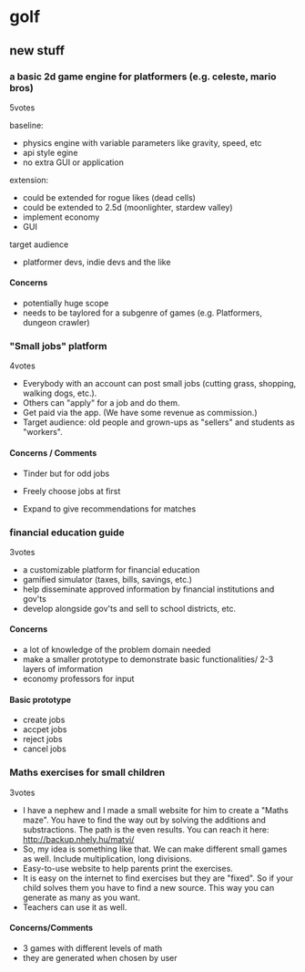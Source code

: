 # golf
## new stuff

### a basic 2d game engine for platformers (e.g. celeste, mario bros)
5votes

baseline:
- physics engine with variable parameters like gravity, speed, etc
- api style egine
- no extra GUI or application

extension:
- could be extended for rogue likes (dead cells)
- could be extended to 2.5d (moonlighter, stardew valley)
- implement economy
- GUI

target audience
- platformer devs, indie devs and the like

#### Concerns
- potentially huge scope
- needs to be taylored for a subgenre of games (e.g. Platformers, dungeon crawler)

### "Small jobs" platform
4votes
- Everybody with an account can post small jobs (cutting grass, shopping, walking dogs, etc.).
- Others can "apply" for a job and do them.
- Get paid via the app. (We have some revenue as commission.)
- Target audience: old people and grown-ups as "sellers" and students as "workers".

#### Concerns / Comments
- Tinder but for odd jobs
- Freely choose jobs at first

- Expand to give recommendations for matches

### financial education guide
3votes
- a customizable platform for financial education
- gamified simulator (taxes, bills, savings, etc.)
- help disseminate approved information by financial institutions and gov'ts
- develop alongside gov'ts and sell to school districts, etc.

#### Concerns
- a lot of knowledge of the problem domain needed
- make a smaller prototype to demonstrate basic functionalities/ 2-3 layers of imformation
- economy professors for input

#### Basic prototype
- create jobs
- accpet jobs
- reject jobs
- cancel jobs

### Maths exercises for small children
3votes
- I have a nephew and I made a small website for him to create a "Maths maze". You have to find the way out by solving the additions and substractions. The path is the even results. You can reach it here: http://backup.nhely.hu/matyi/
- So, my idea is something like that. We can make different small games as well. Include multiplication, long divisions.
- Easy-to-use website to help parents print the exercises.
- It is easy on the internet to find exercises but they are "fixed". So if your child solves them you have to find a new source. This way you can generate as many as you want.
- Teachers can use it as well.

#### Concerns/Comments
- 3 games with different levels of math
- they are generated when chosen by user
